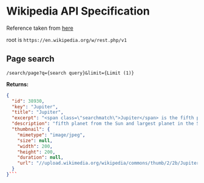 # Wikipedia API Specification
Reference taken from [here](https://www.mediawiki.org/wiki/API:REST_API/Reference)

root is `https://en.wikipedia.org/w/rest.php/v1`

## Page search
`/search/page?q={search query}&limit={Limit (1)}`

**Returns:** 
```json
{
  "id": 38930,
  "key": "Jupiter",
  "title": "Jupiter",
  "excerpt": "<span class=\"searchmatch\">Jupiter</span> is the fifth planet from the Sun and the largest in the Solar System. It is a gas giant with a mass one-thousandth that of the Sun, but two-and-a-half",
  "description": "fifth planet from the Sun and largest planet in the Solar System",
  "thumbnail": {
    "mimetype": "image/jpeg",
    "size": null,
    "width": 200,
    "height": 200,
    "duration": null,
    "url": "//upload.wikimedia.org/wikipedia/commons/thumb/2/2b/Jupiter_and_its_shrunken_Great_Red_Spot.jpg/200px-Jupiter_and_its_shrunken_Great_Red_Spot.jpg"
  }
}```

